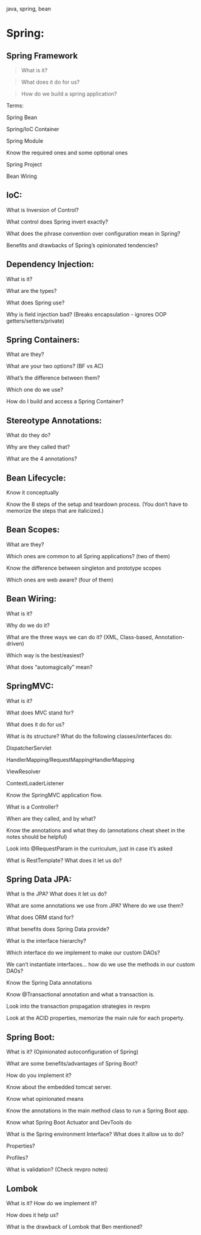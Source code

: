 java, spring, bean

# Spring: 

## Spring Framework 

>What is it? 

>What does it do for us?   

>How do we build a spring application? 

Terms:  

Spring Bean 

Spring/IoC Container 

Spring Module 

Know the required ones and some optional ones 

Spring Project 

Bean Wiring 

 

## IoC: 

What is Inversion of Control? 

What control does Spring invert exactly? 

What does the phrase convention over configuration mean in Spring? 

Benefits and drawbacks of Spring’s opinionated tendencies? 

 

## Dependency Injection: 

What is it? 

What are the types? 

What does Spring use? 

Why is field injection bad? (Breaks encapsulation - ignores OOP getters/setters/private) 

 

## Spring Containers: 

What are they? 

What are your two options? (BF vs AC) 

What’s the difference between them?  

Which one do we use? 

How do I build and access a Spring Container?  

 

## Stereotype Annotations: 

What do they do? 

Why are they called that? 

What are the 4 annotations? 

 

## Bean Lifecycle: 

Know it conceptually 

Know the 8 steps of the setup and teardown process. (You don’t have to memorize the steps that are italicized.) 

 

## Bean Scopes: 

What are they?  

Which ones are common to all Spring applications? (two of them) 

Know the difference between singleton and prototype scopes 

Which ones are web aware? (four of them) 

 

## Bean Wiring: 

What is it?  

Why do we do it? 

What are the three ways we can do it? (XML, Class-based, Annotation-driven) 

Which way is the best/easiest? 

What does “automagically” mean?  

 

## SpringMVC:  

What is it? 

What does MVC stand for? 

What does it do for us?  

What is its structure? What do the following classes/interfaces do: 

DispatcherServlet 

HandlerMapping/RequestMappingHandlerMapping 

ViewResolver 

ContextLoaderListener 

Know the SpringMVC application flow.  

What is a Controller? 

When are they called, and by what? 

Know the annotations and what they do (annotations cheat sheet in the notes should be helpful) 

Look into @RequestParam in the curriculum, just in case it’s asked 

What is RestTemplate? What does it let us do? 

 

 

## Spring Data JPA: 

What is the JPA? What does it let us do? 

What are some annotations we use from JPA? Where do we use them? 

What does ORM stand for? 

What benefits does Spring Data provide? 

What is the interface hierarchy? 

Which interface do we implement to make our custom DAOs? 

We can’t instantiate interfaces... how do we use the methods in our custom DAOs? 

Know the Spring Data annotations 

Know @Transactional annotation and what a transaction is. 

Look into the transaction propagation strategies in revpro 

Look at the ACID properties, memorize the main rule for each property.  

 

## Spring Boot: 

What is it? (Opinionated autoconfiguration of Spring) 

What are some benefits/advantages of Spring Boot? 

How do you implement it?  

Know about the embedded tomcat server.  

Know what opinionated means 

Know the annotations in the main method class to run a Spring Boot app.  

Know what Spring Boot Actuator and DevTools do 

What is the Spring environment Interface? What does it allow us to do? 

Properties? 

Profiles? 

What is validation? (Check revpro notes) 

 

## Lombok 

What is it? How do we implement it? 

How does it help us? 

What is the drawback of Lombok that Ben mentioned? 

